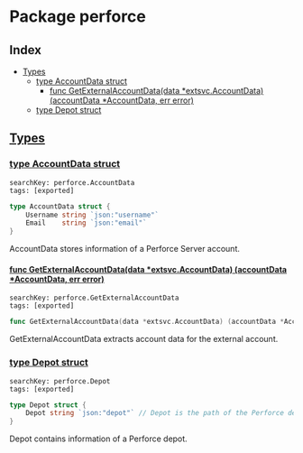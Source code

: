 # Package perforce

## Index

* [Types](#type)
    * [type AccountData struct](#AccountData)
        * [func GetExternalAccountData(data *extsvc.AccountData) (accountData *AccountData, err error)](#GetExternalAccountData)
    * [type Depot struct](#Depot)


## <a id="type" href="#type">Types</a>

### <a id="AccountData" href="#AccountData">type AccountData struct</a>

```
searchKey: perforce.AccountData
tags: [exported]
```

```Go
type AccountData struct {
	Username string `json:"username"`
	Email    string `json:"email"`
}
```

AccountData stores information of a Perforce Server account. 

#### <a id="GetExternalAccountData" href="#GetExternalAccountData">func GetExternalAccountData(data *extsvc.AccountData) (accountData *AccountData, err error)</a>

```
searchKey: perforce.GetExternalAccountData
tags: [exported]
```

```Go
func GetExternalAccountData(data *extsvc.AccountData) (accountData *AccountData, err error)
```

GetExternalAccountData extracts account data for the external account. 

### <a id="Depot" href="#Depot">type Depot struct</a>

```
searchKey: perforce.Depot
tags: [exported]
```

```Go
type Depot struct {
	Depot string `json:"depot"` // Depot is the path of the Perforce depot.
}
```

Depot contains information of a Perforce depot. 

